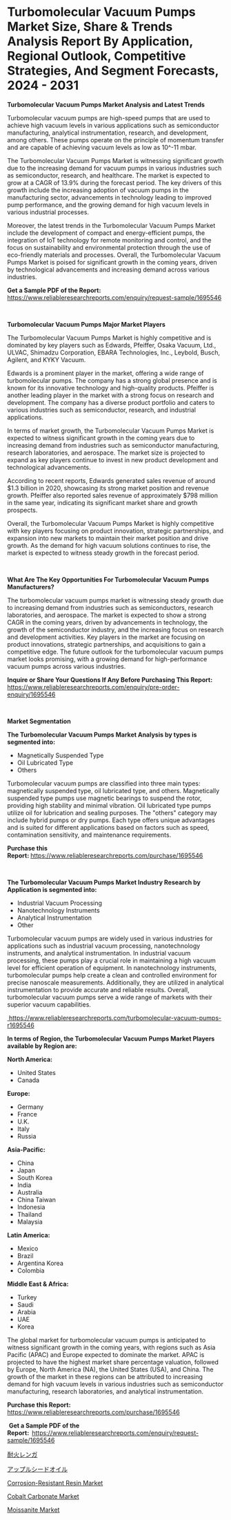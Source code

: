 <p><h1>Turbomolecular Vacuum Pumps Market Size, Share & Trends Analysis Report By Application, Regional Outlook, Competitive Strategies, And Segment Forecasts, 2024 - 2031</h1></p><p><strong>Turbomolecular Vacuum Pumps Market Analysis and Latest Trends</strong></p>
<p><p>Turbomolecular vacuum pumps are high-speed pumps that are used to achieve high vacuum levels in various applications such as semiconductor manufacturing, analytical instrumentation, research, and development, among others. These pumps operate on the principle of momentum transfer and are capable of achieving vacuum levels as low as 10^-11 mbar.</p><p>The Turbomolecular Vacuum Pumps Market is witnessing significant growth due to the increasing demand for vacuum pumps in various industries such as semiconductor, research, and healthcare. The market is expected to grow at a CAGR of 13.9% during the forecast period. The key drivers of this growth include the increasing adoption of vacuum pumps in the manufacturing sector, advancements in technology leading to improved pump performance, and the growing demand for high vacuum levels in various industrial processes.</p><p>Moreover, the latest trends in the Turbomolecular Vacuum Pumps Market include the development of compact and energy-efficient pumps, the integration of IoT technology for remote monitoring and control, and the focus on sustainability and environmental protection through the use of eco-friendly materials and processes. Overall, the Turbomolecular Vacuum Pumps Market is poised for significant growth in the coming years, driven by technological advancements and increasing demand across various industries.</p></p>
<p><strong>Get a Sample PDF of the Report:&nbsp;</strong> <a href="https://www.reliableresearchreports.com/enquiry/request-sample/1695546">https://www.reliableresearchreports.com/enquiry/request-sample/1695546</a></p>
<p>&nbsp;</p>
<p><strong>Turbomolecular Vacuum Pumps Major Market Players</strong></p>
<p><p>The Turbomolecular Vacuum Pumps Market is highly competitive and is dominated by key players such as Edwards, Pfeiffer, Osaka Vacuum, Ltd., ULVAC, Shimadzu Corporation, EBARA Technologies, Inc., Leybold, Busch, Agilent, and KYKY Vacuum. </p><p>Edwards is a prominent player in the market, offering a wide range of turbomolecular pumps. The company has a strong global presence and is known for its innovative technology and high-quality products. Pfeiffer is another leading player in the market with a strong focus on research and development. The company has a diverse product portfolio and caters to various industries such as semiconductor, research, and industrial applications.</p><p>In terms of market growth, the Turbomolecular Vacuum Pumps Market is expected to witness significant growth in the coming years due to increasing demand from industries such as semiconductor manufacturing, research laboratories, and aerospace. The market size is projected to expand as key players continue to invest in new product development and technological advancements.</p><p>According to recent reports, Edwards generated sales revenue of around $1.3 billion in 2020, showcasing its strong market position and revenue growth. Pfeiffer also reported sales revenue of approximately $798 million in the same year, indicating its significant market share and growth prospects.</p><p>Overall, the Turbomolecular Vacuum Pumps Market is highly competitive with key players focusing on product innovation, strategic partnerships, and expansion into new markets to maintain their market position and drive growth. As the demand for high vacuum solutions continues to rise, the market is expected to witness steady growth in the forecast period.</p></p>
<p>&nbsp;</p>
<p><strong>What Are The Key Opportunities For Turbomolecular Vacuum Pumps Manufacturers?</strong></p>
<p><p>The turbomolecular vacuum pumps market is witnessing steady growth due to increasing demand from industries such as semiconductors, research laboratories, and aerospace. The market is expected to show a strong CAGR in the coming years, driven by advancements in technology, the growth of the semiconductor industry, and the increasing focus on research and development activities. Key players in the market are focusing on product innovations, strategic partnerships, and acquisitions to gain a competitive edge. The future outlook for the turbomolecular vacuum pumps market looks promising, with a growing demand for high-performance vacuum pumps across various industries.</p></p>
<p><strong>Inquire or Share Your Questions If Any Before Purchasing This Report:</strong> <a href="https://www.reliableresearchreports.com/enquiry/pre-order-enquiry/1695546">https://www.reliableresearchreports.com/enquiry/pre-order-enquiry/1695546</a></p>
<p>&nbsp;</p>
<p><strong>Market Segmentation</strong></p>
<p><strong>The Turbomolecular Vacuum Pumps Market Analysis by types is segmented into:</strong></p>
<p><ul><li>Magnetically Suspended Type</li><li>Oil Lubricated Type</li><li>Others</li></ul></p>
<p><p>Turbomolecular vacuum pumps are classified into three main types: magnetically suspended type, oil lubricated type, and others. Magnetically suspended type pumps use magnetic bearings to suspend the rotor, providing high stability and minimal vibration. Oil lubricated type pumps utilize oil for lubrication and sealing purposes. The "others" category may include hybrid pumps or dry pumps. Each type offers unique advantages and is suited for different applications based on factors such as speed, contamination sensitivity, and maintenance requirements.</p></p>
<p><strong>Purchase this Report:&nbsp;</strong><a href="https://www.reliableresearchreports.com/purchase/1695546">https://www.reliableresearchreports.com/purchase/1695546</a></p>
<p>&nbsp;</p>
<p><strong>The Turbomolecular Vacuum Pumps Market Industry Research by Application is segmented into:</strong></p>
<p><ul><li>Industrial Vacuum Processing</li><li>Nanotechnology Instruments</li><li>Analytical Instrumentation</li><li>Other</li></ul></p>
<p><p>Turbomolecular vacuum pumps are widely used in various industries for applications such as industrial vacuum processing, nanotechnology instruments, and analytical instrumentation. In industrial vacuum processing, these pumps play a crucial role in maintaining a high vacuum level for efficient operation of equipment. In nanotechnology instruments, turbomolecular pumps help create a clean and controlled environment for precise nanoscale measurements. Additionally, they are utilized in analytical instrumentation to provide accurate and reliable results. Overall, turbomolecular vacuum pumps serve a wide range of markets with their superior vacuum capabilities.</p></p>
<p><a href="https://www.reliableresearchreports.com/turbomolecular-vacuum-pumps-r1695546">&nbsp;https://www.reliableresearchreports.com/turbomolecular-vacuum-pumps-r1695546</a></p>
<p><strong>In terms of Region, the Turbomolecular Vacuum Pumps Market Players available by Region are:</strong></p>
<p>
    <p> <strong> North America: </strong>
        <ul>
            <li>United States</li>
            <li>Canada</li>
        </ul>
        </p> 
    <p> <strong> Europe: </strong>
        <ul>
            <li>Germany</li>
            <li>France</li>
            <li>U.K.</li>
            <li>Italy</li>
            <li>Russia</li>
        </ul>
        </p> 
    <p> <strong> Asia-Pacific: </strong>
        <ul>
            <li>China</li>
            <li>Japan</li>
            <li>South Korea</li>
            <li>India</li>
            <li>Australia</li>
            <li>China Taiwan</li>
            <li>Indonesia</li>
            <li>Thailand</li>
            <li>Malaysia</li>
        </ul>
        </p> 
    <p> <strong> Latin America: </strong>
        <ul>
            <li>Mexico</li>
            <li>Brazil</li>
            <li>Argentina Korea</li>
            <li>Colombia</li>
        </ul>
        </p> 
    <p> <strong> Middle East & Africa: </strong>
        <ul>
            <li>Turkey</li>
            <li>Saudi</li>
            <li>Arabia</li>
            <li>UAE</li>
            <li>Korea</li>
        </ul>
    </p>
    </p>
<p><p>The global market for turbomolecular vacuum pumps is anticipated to witness significant growth in the coming years, with regions such as Asia Pacific (APAC) and Europe expected to dominate the market. APAC is projected to have the highest market share percentage valuation, followed by Europe, North America (NA), the United States (USA), and China. The growth of the market in these regions can be attributed to increasing demand for high vacuum levels in various industries such as semiconductor manufacturing, research laboratories, and analytical instrumentation.</p></p>
<p><strong>Purchase this Report: </strong><a href="https://www.reliableresearchreports.com/purchase/1695546">https://www.reliableresearchreports.com/purchase/1695546</a></p>
<p>&nbsp;<strong>Get a Sample PDF of the Report:&nbsp;&nbsp;</strong><a href="https://www.reliableresearchreports.com/enquiry/request-sample/1695546">https://www.reliableresearchreports.com/enquiry/request-sample/1695546</a></p>
<p><strong></strong></p>
<p><p><a href="https://github.com/nxboeu02965442/Market-Research-Report-List-1/blob/main/265891031913.md">耐火レンガ</a></p><p><a href="https://github.com/moulafa/Market-Research-Report-List-1/blob/main/245279831914.md">アップルシードオイル</a></p><p><a href="https://issuu.com/reportprime-2/docs/corrosion-resistant-resin-market-si_75fcdc46ccafcd">Corrosion-Resistant Resin Market</a></p><p><a href="https://issuu.com/reportprime-2/docs/cobalt-carbonate-market-size-2030.pptx">Cobalt Carbonate Market</a></p><p><a href="https://www.linkedin.com/pulse/moissanite-market-size-share-amp-trends-analysis-report-material-slxcf?trackingId=2PYbW8BuPbvMwGCkW9SRHw%3D%3D">Moissanite Market</a></p></p>